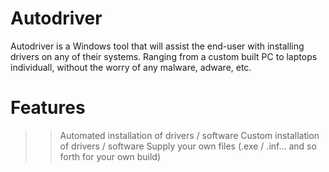 # Autodriver
Autodriver is a Windows tool that will assist the end-user with installing drivers on any of their systems. Ranging from a custom built PC to laptops individuall, without the worry of any malware, adware, etc.

# Features
>> Automated installation of drivers / software 
>> Custom installation of drivers / software
  > Supply your own files (.exe / .inf... and so forth for your own build)
